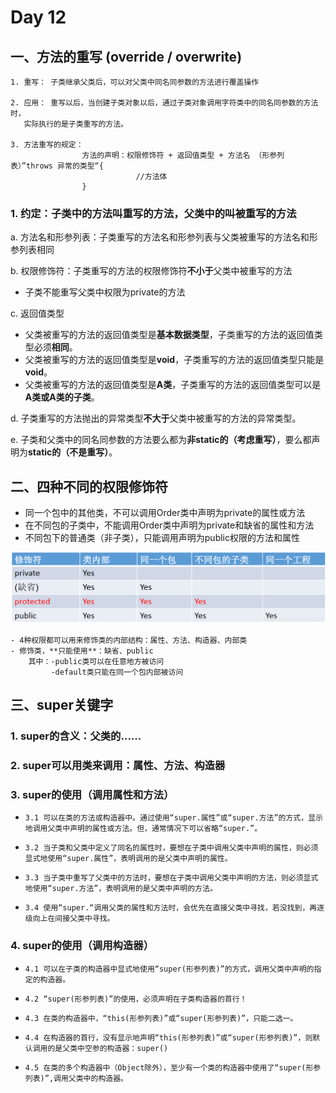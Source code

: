 # Day 12

## 一、方法的重写 (override / overwrite)
    1. 重写： 子类继承父类后，可以对父类中同名同参数的方法进行覆盖操作
    
    2. 应用： 重写以后，当创建子类对象以后，通过子类对象调用字符类中的同名同参数的方法时，
       实际执行的是子类重写的方法。

    3. 方法重写的规定：
                    方法的声明：权限修饰符 + 返回值类型 + 方法名 （形参列表）”throws 异常的类型“{
                                //方法体
                    }


### 1. 约定：子类中的方法叫重写的方法，父类中的叫被重写的方法

a. 方法名和形参列表：子类重写的方法名和形参列表与父类被重写的方法名和形参列表相同
            
b. 权限修饰符：子类重写的方法的权限修饰符**不小于**父类中被重写的方法

* 子类不能重写父类中权限为private的方法

c. 返回值类型

* 父类被重写的方法的返回值类型是**基本数据类型**，子类重写的方法的返回值类型必须**相同**。
* 父类被重写的方法的返回值类型是**void**，子类重写的方法的返回值类型只能是**void**。
* 父类被重写的方法的返回值类型是**A类**，子类重写的方法的返回值类型可以是**A类或A类的子类**。

d. 子类重写的方法抛出的异常类型**不大于**父类中被重写的方法的异常类型。

e. 子类和父类中的同名同参数的方法要么都为**非static的（考虑重写）**，要么都声明为**static的（不是重写）**。

## 二、四种不同的权限修饰符

* 同一个包中的其他类，不可以调用Order类中声明为private的属性或方法
* 在不同包的子类中，不能调用Order类中声明为private和缺省的属性和方法
* 不同包下的普通类（非子类），只能调用声明为public权限的方法和属性

![img.png](img.png)

    - 4种权限都可以用来修饰类的内部结构：属性、方法、构造器、内部类
    - 修饰类，**只能使用**：缺省、public
        其中：-public类可以在任意地方被访问
             -default类只能在同一个包内部被访问

## 三、super关键字

### 1. super的含义：父类的......

### 2. super可以用类来调用：属性、方法、构造器

### 3. super的使用（调用属性和方法）

*     3.1 可以在类的方法或构造器中。通过使用“super.属性”或“super.方法”的方式，显示地调用父类中声明的属性或方法。但，通常情况下可以省略“super.”。

*     3.2 当子类和父类中定义了同名的属性时，要想在子类中调用父类中声明的属性，则必须显式地使用“super.属性”，表明调用的是父类中声明的属性。

*     3.3 当子类中重写了父类中的方法时，要想在子类中调用父类中声明的方法，则必须显式地使用“super.方法”，表明调用的是父类中声明的方法。

*     3.4 使用“super.“调用父类的属性和方法时，会优先在直接父类中寻找，若没找到，再逐级向上在间接父类中寻找。

### 4. super的使用（调用构造器）

*     4.1 可以在子类的构造器中显式地使用“super(形参列表)”的方式，调用父类中声明的指定的构造器。

*     4.2 “super(形参列表)”的使用，必须声明在子类构造器的首行！

*     4.3 在类的构造器中，“this(形参列表)”或“super(形参列表)”，只能二选一。

*     4.4 在构造器的首行，没有显示地声明“this(形参列表)”或“super(形参列表)”，则默认调用的是父类中空参的构造器：super()

*     4.5 在类的多个构造器中（Object除外），至少有一个类的构造器中使用了“super(形参列表)”,调用父类中的构造器。